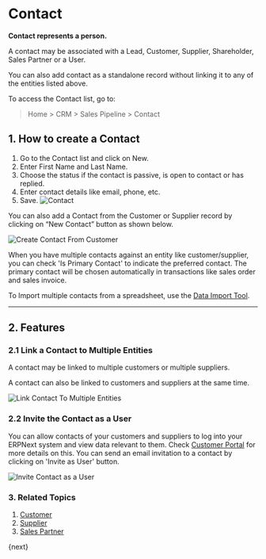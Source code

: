 <!-- add-breadcrumbs -->
# Contact

**Contact represents a person.**

A contact may be associated with a Lead, Customer, Supplier, Shareholder, Sales Partner or a User.

You can also add contact as a standalone record without linking it to any of the entities listed above.

To access the Contact list, go to:
> Home > CRM > Sales Pipeline > Contact

## 1. How to create a Contact

1. Go to the Contact list and click on New.
1. Enter First Name and Last Name.
2. Choose the status if the contact is passive, is open to contact or has replied.
3. Enter contact details like email, phone, etc.
4. Save.
    ![Contact](/docs/v13/assets/img/crm/contact.png)

You can also add a Contact from the Customer or Supplier record by clicking on “New Contact” button as shown below.

![Create Contact From Customer](/docs/v13/assets/img/crm/contact-from-customer.png)

When you have multiple contacts against an entity like customer/supplier, you can check 'Is Primary Contact' to indicate the preferred contact. The primary contact will be chosen automatically in transactions like sales order and sales invoice.

To Import multiple contacts from a spreadsheet, use the [Data Import Tool](/docs/v13/user/manual/en/setting-up/data/data-import).

---
## 2. Features

### 2.1 Link a Contact to Multiple Entities

A contact may be linked to multiple customers or multiple suppliers.

A contact can also be linked to customers and suppliers at the same time.

![Link Contact To Multiple Entities](/docs/v13/assets/img/crm/link-contact-to-multiple-entities.png)

### 2.2 Invite the Contact as a User
You can allow contacts of your customers and suppliers to log into your ERPNext system and view data relevant to them. Check [Customer Portal](/docs/v13/user/manual/en/customer-portal) for more details on this.
You can send an email invitation to a contact by clicking on 'Invite as User' button.

![Invite Contact as a User](/docs/v13/assets/img/crm/invite-contact-as-a-user.png)

### 3. Related Topics
1. [Customer](/docs/v13/user/manual/en/CRM/customer)
1. [Supplier](/docs/v13/user/manual/en/buying)
1. [Sales Partner](/docs/v13/user/manual/en/selling)

{next}
